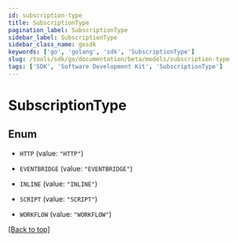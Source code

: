 ```yaml
---
id: subscription-type
title: SubscriptionType
pagination_label: SubscriptionType
sidebar_label: SubscriptionType
sidebar_class_name: gosdk
keywords: ['go', 'golang', 'sdk', 'SubscriptionType'] 
slug: /tools/sdk/go/documentation/beta/models/subscription-type
tags: ['SDK', 'Software Development Kit', 'SubscriptionType']
---
```


# SubscriptionType

## Enum


* `HTTP` (value: `"HTTP"`)

* `EVENTBRIDGE` (value: `"EVENTBRIDGE"`)

* `INLINE` (value: `"INLINE"`)

* `SCRIPT` (value: `"SCRIPT"`)

* `WORKFLOW` (value: `"WORKFLOW"`)


[[Back to top]](#) 


